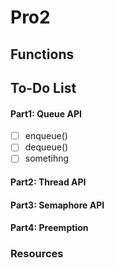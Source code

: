 # Pro2

## Functions

## To-Do List

#### Part1: Queue  API
- [ ] enqueue()
- [ ] dequeue()
- [ ] sometihng

#### Part2: Thread API
#### Part3: Semaphore API
#### Part4: Preemption
### Resources
